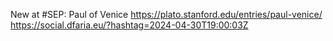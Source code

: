 New at #SEP: Paul of Venice https://plato.stanford.edu/entries/paul-venice/ https://social.dfaria.eu/?hashtag=2024-04-30T19:00:03Z